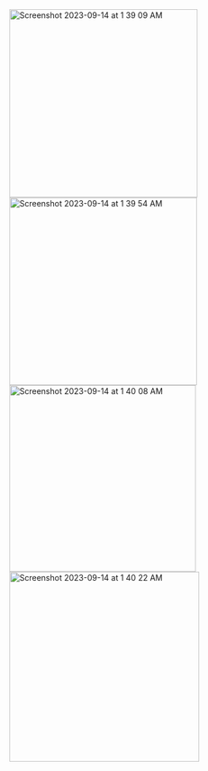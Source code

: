 
<img width="334" alt="Screenshot 2023-09-14 at 1 39 09 AM" src="https://github.com/HarshKrZee/notesapp/assets/141819790/ccf17b8b-58dc-4e71-87d2-5b62d112c309">
<img width="333" alt="Screenshot 2023-09-14 at 1 39 54 AM" src="https://github.com/HarshKrZee/notesapp/assets/141819790/42c44812-8b76-47fc-b5fb-f2d1fa8626a6">
<img width="331" alt="Screenshot 2023-09-14 at 1 40 08 AM" src="https://github.com/HarshKrZee/notesapp/assets/141819790/969c9f19-b027-4d6b-b481-e0badea500f0">
<img width="337" alt="Screenshot 2023-09-14 at 1 40 22 AM" src="https://github.com/HarshKrZee/notesapp/assets/141819790/c3d8580f-a4c3-449f-8609-55159b2b2efd">
